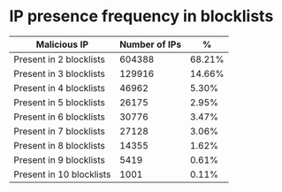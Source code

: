 # IP presence frequency in blocklists
| Malicious IP | Number of IPs | % |
|----|----|----|
| Present in 2 blocklists | 604388 | 68.21% |
| Present in 3 blocklists | 129916 | 14.66% |
| Present in 4 blocklists | 46962 | 5.30% |
| Present in 5 blocklists | 26175 | 2.95% |
| Present in 6 blocklists | 30776 | 3.47% |
| Present in 7 blocklists | 27128 | 3.06% |
| Present in 8 blocklists | 14355 | 1.62% |
| Present in 9 blocklists | 5419 | 0.61% |
| Present in 10 blocklists | 1001 | 0.11% |
